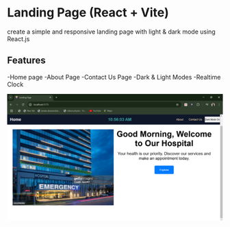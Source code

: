 # Landing Page (React + Vite)

create a simple and responsive landing page with light & dark mode using React.js

## Features
-Home page
-About Page
-Contact Us Page
-Dark & Light Modes
-Realtime Clock

![image alt](https://github.com/tharushasamarawickrama/Landing-Page/blob/f4f66561d2924a2c0fe9c4c4b0267a40106ad38b/landing%20page-1.png)
